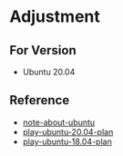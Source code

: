 
# Adjustment

## For Version

* Ubuntu 20.04


## Reference

* [note-about-ubuntu](https://github.com/samwhelp/note-about-ubuntu)
* [play-ubuntu-20.04-plan](https://github.com/samwhelp/play-ubuntu-20.04-plan)
* [play-ubuntu-18.04-plan](https://github.com/samwhelp/play-ubuntu-18.04-plan)
